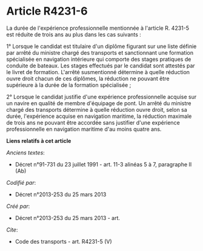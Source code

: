 # Article R4231-6

La durée de l'expérience professionnelle mentionnée à l'article R. 4231-5 est réduite de trois ans au plus dans les cas
suivants : 

1° Lorsque le candidat est titulaire d'un diplôme figurant sur une liste définie par arrêté du ministre chargé des transports
et sanctionnant une formation spécialisée en navigation intérieure qui comporte des stages pratiques de conduite de bateaux.
Les stages effectués par le candidat sont attestés par le livret de formation. L'arrêté susmentionné détermine à quelle
réduction ouvre droit chacun de ces diplômes, la réduction ne pouvant être supérieure à la durée de la formation
spécialisée ; 

2° Lorsque le candidat justifie d'une expérience professionnelle acquise sur un navire en qualité de membre d'équipage de
pont. Un arrêté du ministre chargé des transports détermine à quelle réduction ouvre droit, selon sa durée, l'expérience
acquise en navigation maritime, la réduction maximale de trois ans ne pouvant être accordée sans justifier d'une expérience
professionnelle en navigation maritime d'au moins quatre ans.

**Liens relatifs à cet article**

_Anciens textes_:

  - Décret n°91-731 du 23 juillet 1991 - art. 11-3 alinéas 5 à 7, paragraphe II (Ab)

_Codifié par_:

  - Décret n°2013-253 du 25 mars 2013

_Créé par_:

  - Décret n°2013-253 du 25 mars 2013 - art.

_Cite_:

  - Code des transports - art. R4231-5 (V)
